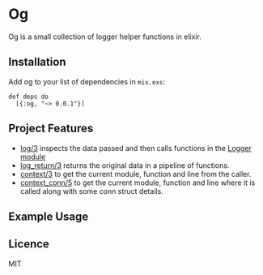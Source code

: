 # Og
Og is a small collection of logger helper functions in elixir.


## Installation

Add og to your list of dependencies in `mix.exs`:
    
    def deps do
      [{:og, "~> 0.0.1"}]


## Project Features 
- [log/3]() inspects the data passed and then calls functions in the [Logger module](https://github.com/elixir-lang/elixir/blob/master/lib/logger/lib/logger.ex) 
- [log_return/3]() returns the original data in a pipeline of functions.
- [context/3]() to get the current module, function and line from the caller.
- [context_conn/5]() to get the current module, function and line where it is called along with some conn struct details. 



## Example Usage



## Licence 

MIT
